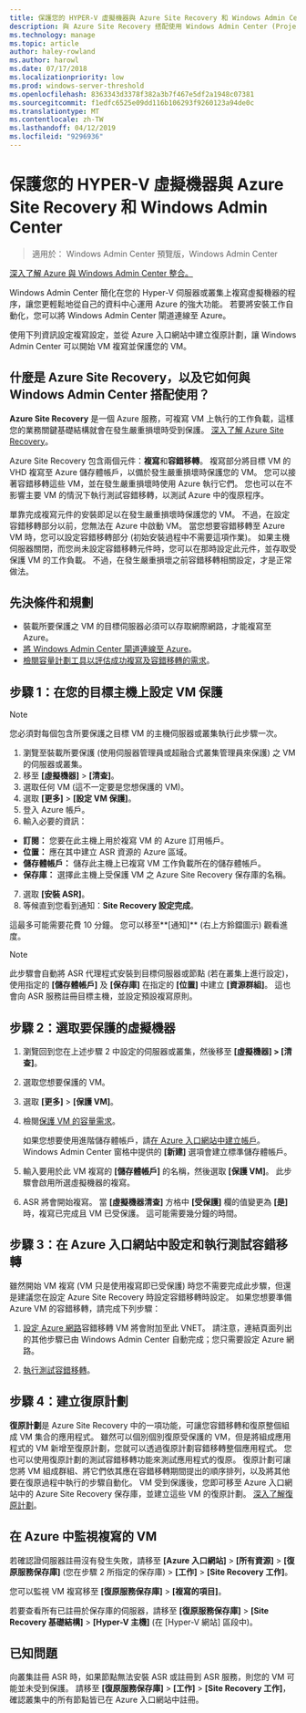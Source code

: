 ```yaml
---
title: 保護您的 HYPER-V 虛擬機器與 Azure Site Recovery 和 Windows Admin Center
description: 與 Azure Site Recovery 搭配使用 Windows Admin Center (Project Honolulu)，以保護 Hyper-V VM。
ms.technology: manage
ms.topic: article
author: haley-rowland
ms.author: harowl
ms.date: 07/17/2018
ms.localizationpriority: low
ms.prod: windows-server-threshold
ms.openlocfilehash: 8363343d3378f382a3b7f467e5df2a1948c07381
ms.sourcegitcommit: f1edfc6525e09dd116b106293f9260123a94de0c
ms.translationtype: MT
ms.contentlocale: zh-TW
ms.lasthandoff: 04/12/2019
ms.locfileid: "9296936"
---
```

# 保護您的 HYPER-V 虛擬機器與 Azure Site Recovery 和 Windows Admin Center

>適用於： Windows Admin Center 預覽版，Windows Admin Center

[深入了解 Azure 與 Windows Admin Center 整合。](../plan/azure-integration-options.md)

Windows Admin Center 簡化在您的 Hyper-V 伺服器或叢集上複寫虛擬機器的程序，讓您更輕鬆地從自己的資料中心運用 Azure 的強大功能。 若要將安裝工作自動化，您可以將 Windows Admin Center 閘道連線至 Azure。

使用下列資訊設定複寫設定，並從 Azure 入口網站中建立復原計劃，讓 Windows Admin Center 可以開始 VM 複寫並保護您的 VM。

## 什麼是 Azure Site Recovery，以及它如何與 Windows Admin Center 搭配使用？ 

**Azure Site Recovery** 是一個 Azure 服務，可複寫 VM 上執行的工作負載，這樣您的業務關鍵基礎結構就會在發生嚴重損壞時受到保護。  [深入了解 Azure Site Recovery](https://docs.microsoft.com/azure/site-recovery/site-recovery-overview)。

Azure Site Recovery 包含兩個元件：**複寫**和**容錯移轉**。 複寫部分將目標 VM 的 VHD 複寫至 Azure 儲存體帳戶，以備於發生嚴重損壞時保護您的 VM。 您可以接著容錯移轉這些 VM，並在發生嚴重損壞時使用 Azure 執行它們。 您也可以在不影響主要 VM 的情況下執行測試容錯移轉，以測試 Azure 中的復原程序。

單靠完成複寫元件的安裝即足以在發生嚴重損壞時保護您的 VM。 不過，在設定容錯移轉部分以前，您無法在 Azure 中啟動 VM。 當您想要容錯移轉至 Azure VM 時，您可以設定容錯移轉部分 (初始安裝過程中不需要這項作業)。 如果主機伺服器關閉，而您尚未設定容錯移轉元件時，您可以在那時設定此元件，並存取受保護 VM 的工作負載。 不過，在發生嚴重損壞之前容錯移轉相關設定，才是正常做法。
 

## 先決條件和規劃

- 裝載所要保護之 VM 的目標伺服器必須可以存取網際網路，才能複寫至 Azure。
- [將 Windows Admin Center 閘道連線至 Azure](azure-integration.md)。
- [檢閱容量計劃工具以評估成功複寫及容錯移轉的需求](https://docs.microsoft.com/azure/site-recovery/hyper-v-site-walkthrough-capacity)。

## 步驟 1：在您的目標主機上設定 VM 保護

> [!NOTE] 
> 您必須對每個包含所要保護之目標 VM 的主機伺服器或叢集執行此步驟一次。

1. 瀏覽至裝載所要保護 (使用伺服器管理員或超融合式叢集管理員來保護) 之 VM 的伺服器或叢集。
2. 移至 **\[虛擬機器\]** > **\[清查\]**。
3. 選取任何 VM (這不一定要是您想保護的 VM)。
4. 選取 **\[更多\]** > **\[設定 VM 保護\]**。
5. 登入 Azure 帳戶。
6. 輸入必要的資訊：

 - **訂閱：** 您要在此主機上用於複寫 VM 的 Azure 訂用帳戶。
 - **位置：** 應在其中建立 ASR 資源的 Azure 區域。
 - **儲存體帳戶：** 儲存此主機上已複寫 VM 工作負載所在的儲存體帳戶。
 - **保存庫：** 選擇此主機上受保護 VM 之 Azure Site Recovery 保存庫的名稱。

7.  選取 **\[安裝 ASR\]**。
8.  等候直到您看到通知：**Site Recovery 設定完成**。
 
這最多可能需要花費 10 分鐘。 您可以移至**\[通知\]** (右上方鈴鐺圖示) 觀看進度。

>[!NOTE]
> 此步驟會自動將 ASR 代理程式安裝到目標伺服器或節點 (若在叢集上進行設定)，使用指定的 **\[儲存體帳戶\]** 及 **\[保存庫\]** 在指定的 **\[位置\]** 中建立 **\[資源群組\]**。 這也會向 ASR 服務註冊目標主機，並設定預設複寫原則。

## 步驟 2：選取要保護的虛擬機器

1. 瀏覽回到您在上述步驟 2 中設定的伺服器或叢集，然後移至 **\[虛擬機器\] > \[清查\]**。
2. 選取您想要保護的 VM。
3. 選取 **\[更多\]** > **\[保護 VM\]**。
4. 檢閱[保護 VM 的容量需求](https://docs.microsoft.com/azure/site-recovery/site-recovery-capacity-planner)。

    如果您想要使用進階儲存體帳戶，請[在 Azure 入口網站中建立帳戶](https://docs.microsoft.com/azure/storage/common/storage-premium-storage)。 Windows Admin Center 窗格中提供的 **\[新建\]** 選項會建立標準儲存體帳戶。

5. 輸入要用於此 VM 複寫的 **\[儲存體帳戶\]** 的名稱，然後選取 **\[保護 VM\]**。 此步驟會啟用所選虛擬機器的複寫。 

6. ASR 將會開始複寫。 當 **\[虛擬機器清查\]** 方格中 **\[受保護\]** 欄的值變更為 **\[是\]** 時，複寫已完成且 VM 已受保護。 這可能需要幾分鐘的時間。  

## 步驟 3：在 Azure 入口網站中設定和執行測試容錯移轉

 雖然開始 VM 複寫 (VM 只是使用複寫即已受保護) 時您不需要完成此步驟，但還是建議您在設定 Azure Site Recovery 時設定容錯移轉時設定。 如果您想要準備 Azure VM 的容錯移轉，請完成下列步驟：

1. [設定 Azure 網路](https://docs.microsoft.com/azure/site-recovery/hyper-v-site-walkthrough-prepare-azure)容錯移轉 VM 將會附加至此 VNET。 請注意，連結頁面列出的其他步驟已由 Windows Admin Center 自動完成；您只需要設定 Azure 網路。

2. [執行測試容錯移轉](https://docs.microsoft.com/azure/site-recovery/hyper-v-site-walkthrough-test-failover)。

## 步驟 4：建立復原計劃

**復原計劃**是 Azure Site Recovery 中的一項功能，可讓您容錯移轉和復原整個組成 VM 集合的應用程式。 雖然可以個別個別復原受保護的 VM，但是將組成應用程式的 VM 新增至復原計劃，您就可以透過復原計劃容錯移轉整個應用程式。 您也可以使用復原計劃的測試容錯移轉功能來測試應用程式的復原。 復原計劃可讓您將 VM 組成群組、將它們依其應在容錯移轉期間提出的順序排列，以及將其他要在復原過程中執行的步驟自動化。 VM 受到保護後，您即可移至 Azure 入口網站中的 Azure Site Recovery 保存庫，並建立這些 VM 的復原計劃。 [深入了解復原計劃](https://docs.microsoft.com/azure/site-recovery/site-recovery-create-recovery-plans)。

## 在 Azure 中監視複寫的 VM ##

若確認證伺服器註冊沒有發生失敗，請移至 **\[Azure 入口網站\]** > **\[所有資源\]** > **\[復原服務保存庫\]** (您在步驟 2 所指定的保存庫) > **\[工作\]** > **\[Site Recovery 工作\]**。

您可以監視 VM 複寫移至 **\[復原服務保存庫\]** > **\[複寫的項目\]**。

若要查看所有已註冊於保存庫的伺服器，請移至 **\[復原服務保存庫\]** > **\[Site Recovery 基礎結構\]** > **\[Hyper-V 主機\]** (在 \[Hyper-V 網站\] 區段中)。

## 已知問題 ##

向叢集註冊 ASR 時，如果節點無法安裝 ASR 或註冊到 ASR 服務，則您的 VM 可能並未受到保護。 請移至 **\[復原服務保存庫\]** > **\[工作\]** > **\[Site Recovery 工作\]**，確認叢集中的所有節點皆已在 Azure 入口網站中註冊。